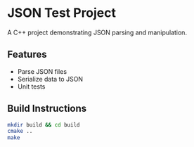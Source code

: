 # JSON Test Project

A C++ project demonstrating JSON parsing and manipulation.

## Features
- Parse JSON files
- Serialize data to JSON
- Unit tests

## Build Instructions
```bash
mkdir build && cd build
cmake ..
make
